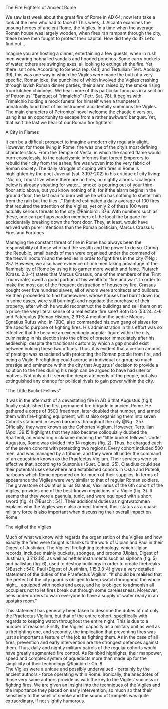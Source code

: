 The Fire Fighters of Ancient Rome

We saw last week about the great fire of Rome in AD 64; now let’s take a look at the men who had to face it! This week, J. Alcanta examines the unsung heroes of ancient Rome, the Vigiles. In a time when the average Roman house was largely wooden, when fires ran rampant through the city, these brave men fought to protect their capital. How did they do it? Let’s find out…

Imagine you are hosting a dinner, entertaining a few guests, when in rush men wearing hobnailed sandals and hooded ponchos. Some carry buckets of water, others are swinging axes, all looking to extinguish the fire. Yet, there isn’t one.
According to Seneca (ep. 64.1) and Tertullian (Tert. Apology. 39), this was one way in which the Vigiles  were made the butt of a very specific, Roman joke; the punchline of which involved the Vigiles crashing through lavish Roman dinner parties, their alarm raised by the smoke rising from kitchen chimneys.
We hear more of this particular faux pas in a section of Petronius’ “Banquet of Trimalchio” (Petr. Sat. 78). It begins with Trimalchio holding a mock funeral for himself when a trumpeter’s unnaturally loud blast of his instrument accidentally summons the Vigiles. The main characters of Petronius’ novel welcome the chaotic diversion, using it as an opportunity to escape from a rather awkward banquet. Yet, that isn’t the last we hear of our Roman fire fighters!

A City in Flames

It can be a difficult prospect to imagine a modern city regularly alight. However, for those living in Rome, fire was one of the city’s most defining characteristics. From the Temple of Vesta,  in which the sacred flame would burn ceaselessly, to the cataclysmic infernos that forced Emperors to rebuild their city from the ashes, fire was woven into the very fabric of Roman society. The daily struggle of coping with fires in Rome is highlighted by the poet Juvenal (sat. 3.197-202) in his critique of city living:
“No, no, I must live where there are no fires, no nightly alarms. Ucalegon below is already shouting for water… smoke is pouring out of your third-floor attic above, but you know nothing of it; for if the alarm begins in the ground-floor, the last man to burn will be he who has nothing to shelter him from the rain but the tiles...”
Rainbird estimated a daily average of 100 fires that required the attention of the Vigiles, yet only 2 of these 100 were actually serious threats to the city @Rainbird : 376. With numbers such as these, one can perhaps pardon members of the local fire brigade for accidentally breaking down the front door. They, at least, would have arrived with purer intentions than the Roman politician, Marcus Crassus.
Fires and Fortunes

Managing the constant threat of fire in Rome had always been the responsibility of those who had the wealth and the power to do so. During the Republic, small bands of men were organised under the command of the tresviri nocturni  and the aediles  in order to fight fires in the city @Ng : 257. However, we also have evidence of rich men taking advantage of the flammability of Rome by using it to garner more wealth and fame. Plutarch (Crass. 2.3-4) states that Marcus Crassus, one of the members of the ‘First Triumvirate’,  owed a good portion of his wealth to “fire and war”. In order to make the most out of the frequent destruction of houses by fire, Crassus bought over five hundred slaves, all of whom were architects and builders. He then proceeded to find homeowners whose houses had burnt down (or, in some cases, were still burning!) and negotiate the purchase of their property, after which he would reconstruct the buildings and sell them on at a price; the very literal sense of a real estate ‘fire sale’!
Both Dio (53.24. 4-6 and Paterculus (Roman History, 2.91-3.4 mention the aedile Marcus Egnatius Rufus who, in 19BC, also commanded his own gang of slaves for the specific purpose of fighting fires. His administration in this effort was so effective that he became an exceedingly popular figure within the city, culminating in his election into the office of praetor  immediately after his aedileship; despite the traditional custom by which a gap should exist between holding these two offices.
Thus, it is evident that a certain amount of prestige was associated with protecting the Roman people from fire, and being a Vigile. Firefighting could accrue an individual or group so much prestige and eminence within the city that Augustus’ decision to provide a solution to the fires during his reign can be argued to have had ulterior motives. Not only did it serve the desperate needs of the people, but also extinguished any chance for political rivals to gain power within the city.

“The Little Bucket Fellows”

It was in the aftermath of a devastating fire in AD 6 that Augustus (fig.1) finally established the first permanent fire brigade in ancient Rome. He gathered a corps of 3500 freedmen, later doubled that number, and armed them with fire-fighting equipment, whilst also organising them into seven Cohorts stationed in seven barracks throughout the city @Ng : 257. Officially, they were known as the Cohortes Vigilum.  However, Tertullian (Apol. 39.15 highlights that they also became colloquially dubbed the Sparteoli, an endearing nickname meaning the “little bucket fellows”.
Under Augustus, Rome was divided into 14 regions (fig. 2). Thus, he charged each of the seven cohorts with protecting two regions. Every cohort included 500 men, and was managed by a tribune,  and they were all under the command of an equestrian  known as the Praefectus Vigilum. Their services were so effective that, according to Suetonius (Suet. Claud. 25), Claudius could see their potential uses elsewhere and established cohorts in Ostia and Puteoli, harbours which Rome depended on for much of their supplies.
In terms of appearance the Vigiles were very similar to that of regular Roman soldiers. The gravestone of Quintius Iulius Galatus, Vexillarius of the 6th cohort of the Vigiles, provides one of the best-known depictions of a Vigile (fig. 3).  It seems that they wore a paenula,  tunic, and were equipped with a short sword (fig. 4) @Busch : 541. Their additional duties as nightwatchmen explains why the Vigiles were also armed. Indeed, their status as a quasi-military force is also important when discussing their overall impact on Rome.

The vigil of the Vigiles

Much of what we know with regards the organisation of the Vigiles and how exactly the fires were fought is thanks to the work of Ulpian and Paul in their Digest of Justinian.  The Vigiles’ firefighting technology, which Ulpian records, included mainly buckets, sponges, and brooms (Ulpian, Digest of Justinian, 3.7.12.18), as well as heftier instruments such as siphona  (fig. 5) and ballistae  (fig. 6), used to destroy buildings in order to create firebreaks @Busch : 540.
Paul (Digest of Justinian, 1.15.3.3-4) gives a very detailed statement of the duties of the Praefectus Vigilum:
“It should be realised that the prefect of the city guard is obliged to keep watch throughout the whole night… equipped with hooks and axes, and he is obliged to admonish all occupiers not to let fires break out through some carelessness. Moreover, he is under orders to warn everyone to have a supply of water ready in an upstairs room.”

This statement has generally been taken to describe the duties of not only the Praefectus Vigilum, but that of the entire cohort, specifically with regards to keeping watch throughout the entire night. This is due to a number of reasons. Firstly, the Vigiles’ capacity as a military unit as well as a firefighting one, and secondly, the implication that preventing fires was just as important a feature of the job as fighting them.
As in the case of all fires, prevention and early intervention are the strongest defences against them. Thus, daily and nightly military patrols of the regular cohorts would have greatly augmented fire control.  As Rainbird highlights, their manpower, speed and complex system of aqueducts more than made up for the simplicity of their technology @Rainbird : Ch. 8.   
The Vigiles were a unique and possibly undervalued - certainly by the ancient authors - force operating within Rome. Ironically, the anecdotes of those very same authors provide us with the key to the Vigiles’ success in fighting fires. We are given an insight into the techniques of the Vigiles and the importance they placed on early intervention; so much so that their sensitivity to the smell of smoke and the sound of trumpets was quite extraordinary, if not slightly humorous.
